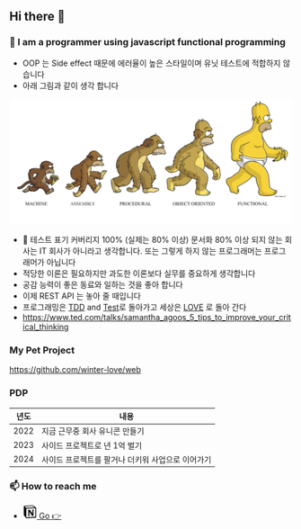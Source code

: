 ## Hi there 👋

### 🤔 I am a programmer using javascript functional programming 

- OOP 는 Side effect 때문에 에러율이 높은 스타일이며 유닛 테스트에 적합하지 않습니다
- 아래 그림과 같이 생각 합니다

![FP](./media/FP.png)

- 🔬 테스트 표기 커버리지 100% (실제는 80% 이상) 문서화 80% 이상 되지 않는 회사는 IT 회사가 아니라고 생각합니다. 또는 그렇게 하지 않는 프로그래머는 프로그래머가 아닙니다
- 적당한 이론은 필요하지만 과도한 이론보다 실무를 중요하게 생각합니다
- 공감 능력이 좋은 동료와 일하는 것을 좋아 합니다
- 이제 REST API 는 놓아 줄 때입니다
- 프로그래밍은 [TDD](https://www.youtube.com/watch?v=Jv2uxzhPFl4) and [Test](https://velog.io/@youngerjesus/%EB%8B%A8%EC%9C%84-%ED%85%8C%EC%8A%A4%ED%8A%B8-%EB%A6%AC%EB%B7%B0-zwrdhz3c#%ED%9A%8C%EA%B7%80-%EB%B0%A9%EC%A7%80-protection-against-regressions)로 돌아가고 세상은 [LOVE](https://www.youtube.com/watch?v=Q5bX5K76Hag) 로 돌아 간다
- https://www.ted.com/talks/samantha_agoos_5_tips_to_improve_your_critical_thinking

### My Pet Project
https://github.com/winter-love/web

### PDP
|년도|내용|
|--|--|
|2022|지금 근무중 회사 유니콘 만들기|
|2023|사이드 프로젝트로 년 1억 벌기|
|2024|사이드 프로젝트를 팔거나 더키워 사업으로 이어가기|

### 📫 How to reach me

-  [<img src="./media/notion.png" width="25"> Go 👉](https://www.notion.so/bichi/Bichikim-s-Document-2e62e9680f244a46afd8611882a9e3bd)


